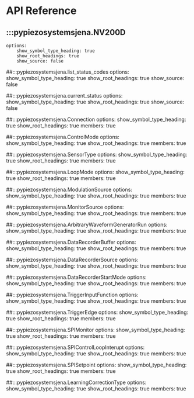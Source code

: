 # API Reference

## :::pypiezosystemsjena.NV200D
    options:
        show_symbol_type_heading: true
        show_root_headings: true
        show_source: false

##:::pypiezosystemsjena.list_status_codes
    options:
        show_symbol_type_heading: true
        show_root_headings: true
        show_source: false

##:::pypiezosystemsjena.current_status
    options:
        show_symbol_type_heading: true
        show_root_headings: true
        show_source: false

##:::pypiezosystemsjena.Connection
    options:
        show_symbol_type_heading: true
        show_root_headings: true
        members: true

##:::pypiezosystemsjena.ControlMode
    options:
        show_symbol_type_heading: true
        show_root_headings: true
        members: true

##:::pypiezosystemsjena.SensorType
    options:
        show_symbol_type_heading: true
        show_root_headings: true
        members: true

##:::pypiezosystemsjena.LoopMode
    options:
        show_symbol_type_heading: true
        show_root_headings: true
        members: true

##:::pypiezosystemsjena.ModulationSource
    options:
        show_symbol_type_heading: true
        show_root_headings: true
        members: true

##:::pypiezosystemsjena.MonitorSource
    options:
        show_symbol_type_heading: true
        show_root_headings: true
        members: true

##:::pypiezosystemsjena.ArbitraryWaveformGeneratorRun
    options:
        show_symbol_type_heading: true
        show_root_headings: true
        members: true

##:::pypiezosystemsjena.DataRecorderBuffer
    options:
        show_symbol_type_heading: true
        show_root_headings: true
        members: true

##:::pypiezosystemsjena.DataRecorderSource
    options:
        show_symbol_type_heading: true
        show_root_headings: true
        members: true

##:::pypiezosystemsjena.DataRecorderStartMode
    options:
        show_symbol_type_heading: true
        show_root_headings: true
        members: true

##:::pypiezosystemsjena.TriggerInputFunction
    options:
        show_symbol_type_heading: true
        show_root_headings: true
        members: true

##:::pypiezosystemsjena.TriggerEdge
    options:
        show_symbol_type_heading: true
        show_root_headings: true
        members: true

##:::pypiezosystemsjena.SPIMonitor
    options:
        show_symbol_type_heading: true
        show_root_headings: true
        members: true

##:::pypiezosystemsjena.SPIControlLoopInterupt
    options:
        show_symbol_type_heading: true
        show_root_headings: true
        members: true

##:::pypiezosystemsjena.SPISetpoint
    options:
        show_symbol_type_heading: true
        show_root_headings: true
        members: true

##:::pypiezosystemsjena.LearningCorrectionType
    options:
        show_symbol_type_heading: true
        show_root_headings: true
        members: true
